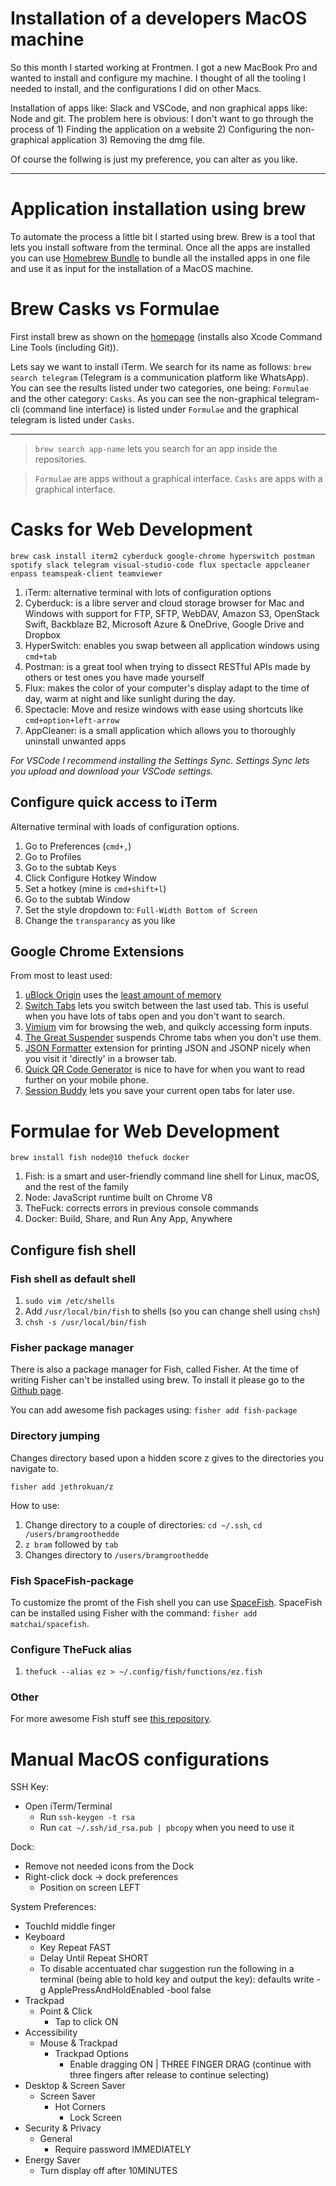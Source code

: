 # Installation of a developers MacOS machine

So this month I started working at Frontmen. I got a new MacBook Pro and wanted to install and configure my machine. I thought of all the tooling I needed to install, and the configurations I did on other Macs.

Installation of apps like: Slack and VSCode, and non graphical apps like: Node and git. The problem here is obvious: I don't want to go through the process of 1) Finding the application on a website 2) Configuring the non-graphical application 3) Removing the dmg file.

Of course the follwing is just my preference, you can alter as you like.

---

# Application installation using brew

To automate the process a little bit I started using brew. Brew is a tool that lets you install software from the terminal. Once all the apps are installed you can use [Homebrew Bundle](https://github.com/Homebrew/homebrew-bundle) to bundle all the installed apps in one file and use it as input for the installation of a MacOS machine.

# Brew Casks vs Formulae

First install brew as shown on the [homepage](https://brew.sh/) (installs also Xcode Command Line Tools (including Git)).

Lets say we want to install iTerm. We search for its name as follows: `brew search telegram` (Telegram is a communication platform like WhatsApp). You can see the results listed under two categories, one being: `Formulae` and the other category: `Casks`. As you can see the non-graphical telegram-cli (command line interface) is listed under `Formulae` and the graphical telegram is listed under `Casks`. 

---

> `brew search app-name` lets you search for an app inside the repositories. 

> `Formulae` are apps without a graphical interface. `Casks` are apps with a graphical interface.

# Casks for Web Development

`brew cask install iterm2 cyberduck google-chrome hyperswitch postman spotify slack telegram visual-studio-code flux spectacle appcleaner enpass teamspeak-client teamviewer`

1. iTerm: alternative terminal with lots of configuration options
2. Cyberduck: is a libre server and cloud storage browser for Mac and Windows with support for FTP, SFTP, WebDAV, Amazon S3, OpenStack Swift, Backblaze B2, Microsoft Azure & OneDrive, Google Drive and Dropbox
3. HyperSwitch: enables you swap between all application windows using `cmd+tab`
4. Postman: is a great tool when trying to dissect RESTful APIs made by others or test ones you have made yourself
5. Flux: makes the color of your computer's display adapt to the time of day, warm at night and like sunlight during the day.
6. Spectacle: Move and resize windows with ease using shortcuts like `cmd+option+left-arrow`
7. AppCleaner: is a small application which allows you to thoroughly uninstall unwanted apps

*For VSCode I recommend installing the Settings Sync. Settings Sync lets you upload and download your VSCode settings.*

## Configure quick access to iTerm

Alternative terminal with loads of configuration options.

1. Go to Preferences (`cmd+,`)
2. Go to Profiles
3. Go to the subtab Keys
4. Click Configure Hotkey Window
5. Set a hotkey (mine is `cmd+shift+l`)
6. Go to the subtab Window
7. Set the style dropdown to: `Full-Width Bottom of Screen`
8. Change the `transparancy` as you like

## Google Chrome Extensions

From most to least used:

1. [uBlock Origin](https://chrome.google.com/webstore/detail/ublock-origin/cjpalhdlnbpafiamejdnhcphjbkeiagm) uses the [least amount of memory](https://github.com/gorhill/uBlock/wiki/uBlock-vs.-ABP:-efficiency-compared)
2. [Switch Tabs](https://chrome.google.com/webstore/detail/alt-%20-q-switch-tabs-keybo/odhjcgnlbagjllfbilicalpigimhdcll) lets you switch between the last used tab. This is useful when you have lots of tabs open and you don't want to search.
3. [Vimium](https://chrome.google.com/webstore/detail/vimium/dbepggeogbaibhgnhhndojpepiihcmeb) vim for browsing the web, and quikcly accessing form inputs.
4. [The Great Suspender](https://chrome.google.com/webstore/detail/the-great-suspender/klbibkeccnjlkjkiokjodocebajanakg) suspends Chrome tabs when you don't use them.
5. [JSON Formatter](https://github.com/callumlocke/json-formatter) extension for printing JSON and JSONP nicely when you visit it 'directly' in a browser tab.
6. [Quick QR Code Generator](https://chrome.google.com/webstore/detail/quick-qr-code-generator/afpbjjgbdimpioenaedcjgkaigggcdpp)
is nice to have for when you want to read further on your mobile phone.
7. [Session Buddy](https://chrome.google.com/webstore/detail/session-buddy/edacconmaakjimmfgnblocblbcdcpbko) lets you save your current open tabs for later use.

# Formulae for Web Development

`brew install fish node@10 thefuck docker`

1. Fish: is a smart and user-friendly command line shell for Linux, macOS, and the rest of the family
2. Node: JavaScript runtime built on Chrome V8
3. TheFuck: corrects errors in previous console commands
4. Docker: Build, Share, and Run Any App, Anywhere

## Configure fish shell

### **Fish shell as default shell**

1. `sudo vim /etc/shells`
2. Add `/usr/local/bin/fish` to shells (so you can change shell using `chsh`)
3. `chsh -s /usr/local/bin/fish`

### **Fisher package manager**

There is also a package manager for Fish, called Fisher. At the time of writing Fisher can't be installed using brew. To install it please go to the [Github page](https://github.com/jorgebucaran/fisher).

You can add awesome fish packages using: `fisher add fish-package`

### **Directory jumping**

Changes directory based upon a hidden score z gives to the directories you navigate to. 

`fisher add jethrokuan/z`

How to use:
1. Change directory to a couple of directories: `cd ~/.ssh`, `cd /users/bramgroothedde`
2. `z bram` followed by `tab`
3. Changes directory to `/users/bramgroothedde`

### **Fish SpaceFish-package** 

To customize the promt of the Fish shell you can use [SpaceFish](https://github.com/matchai/spacefish). SpaceFish can be installed using Fisher with the command: `fisher add matchai/spacefish`.

### **Configure TheFuck alias**

1. `thefuck --alias ez > ~/.config/fish/functions/ez.fish`

### **Other**

For more awesome Fish stuff see [this repository](https://github.com/jorgebucaran/awesome-fish).

# Manual MacOS configurations

SSH Key: 
- Open iTerm/Terminal
    - Run `ssh-keygen -t rsa`
    - Run `cat ~/.ssh/id_rsa.pub | pbcopy` when you need to use it

Dock:
- Remove not needed icons from the Dock
- Right-click dock -> dock preferences
    - Position on screen LEFT

System Preferences:
- TouchId middle finger
- Keyboard
    - Key Repeat FAST
    - Delay Until Repeat SHORT
    - To disable accentuated char suggestion run the following in a terminal (being able to hold key and output the key): defaults write -g ApplePressAndHoldEnabled -bool false
- Trackpad
    - Point & Click
        - Tap to click ON
- Accessibility
    - Mouse & Trackpad
        - Trackpad Options
            - Enable dragging ON | THREE FINGER DRAG (continue with three fingers after release to continue selecting)
- Desktop & Screen Saver
    - Screen Saver
        - Hot Corners
            - Lock Screen
- Security & Privacy
    - General
        - Require password IMMEDIATELY
- Energy Saver
    - Turn display off after 10MINUTES

